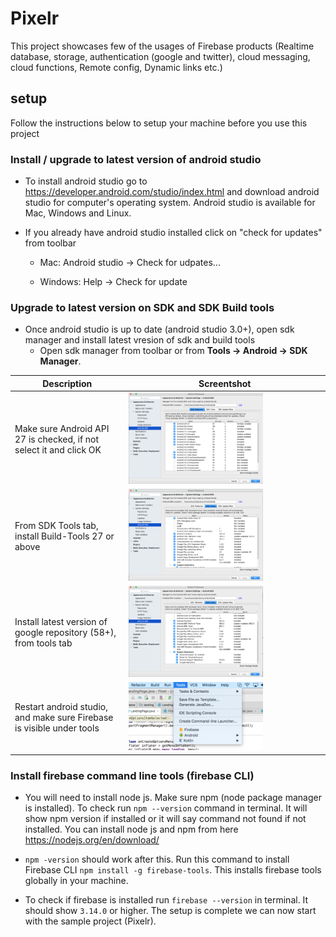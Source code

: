 # Pixelr
This project showcases few of the usages of Firebase products (Realtime database, storage, authentication (google and twitter), cloud messaging, cloud functions, Remote config, Dynamic links etc.)

## setup

Follow the instructions below to setup your machine before you use this project

### Install / upgrade to latest version of android studio

- To install android studio go to https://developer.android.com/studio/index.html and download android studio for computer's operating system. Android studio is available for Mac, Windows and Linux.
- If you already have android studio installed click on "check for updates" from toolbar

  - Mac: Android studio -> Check for udpates...

  - Windows: Help -> Check for update

### Upgrade to latest version on SDK and SDK Build tools

- Once android studio is up to date (android studio 3.0+), open sdk manager and install latest vresion of sdk and build tools
  - Open sdk manager from toolbar or from **Tools -> Android -> SDK Manager**.

Description | Screentshot                                                         
--- | ---                                                          
Make sure Android API 27 is checked, if not select it and click OK | <img src="/images/api27.png" width="70%">
From SDK Tools tab, install Build-Tools 27 or above | <img src="/images/buildtools27.png" width="70%">
Install latest version of google repository (58+), from tools tab | <img src="/images/googlerepo58.png" width="70%">
Restart android studio, and make sure Firebase is visible under tools | <img src="/images/toolsfirebase.png" width="70%">

  
### Install firebase command line tools (firebase CLI)

- You will need to install node js. Make sure npm (node package manager is installed). To check run `npm --version` command in terminal. It will show npm version if installed or it will say command not found if not installed. You can install node js and npm from here https://nodejs.org/en/download/

- `npm -version` should work after this. Run this command to install Firebase CLI `npm install -g firebase-tools`. This installs firebase tools globally in your machine.

- To check if firebase is installed run `firebase --version` in terminal. It should show `3.14.0` or higher. The setup is complete we can now start with the sample project (Pixelr).
